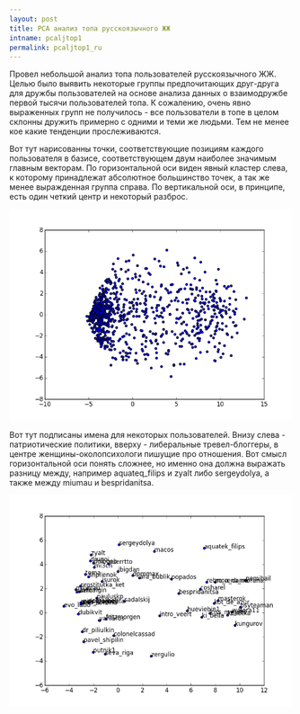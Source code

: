 ```yaml
---
layout: post
title: PCA анализ топа русскоязычного ЖЖ
intname: pcaljtop1
permalink: pcaljtop1_ru
---
```

Провел небольшой анализ топа пользователей русскоязычного ЖЖ. Целью было выявить некоторые группы предпочитающих друг-друга для дружбы пользователей на основе анализа данных о взаимодружбе первой тысячи пользователей топа. К сожалению, очень явно выраженных групп не получилось - все пользователи в топе в целом склонны дружить примерно с одними и теми же людьми. Тем не менее кое какие тенденции прослеживаются.

Вот тут нарисованны точки, соответствующие позициям каждого пользователя в базисе, соответствующем двум наиболее значимым главным векторам. По горизонтальной оси виден явный кластер слева, к которому принадлежат абсолютное большинство точек, а так же менее выражденная группа справа. По вертикальной оси, в принципе, есть один четкий центр и некоторый разброс.

![](https://github.com/vzaguskin/sampleprojects/blob/master/LJClustering/all_unannotated.png?raw=true)

Вот тут подписаны имена для некоторых пользователей. Внизу слева - патриотические политики, вверху - либеральные тревел-блоггеры, в центре женщины-околопсихологи пишущие про отношения. Вот смысл горизонтальной оси понять сложнее, но именно она должна выражать разницу между, например aquateq_filips и zyalt либо sergeydolya, а также между miumau и bespridanitsa.

![](https://github.com/vzaguskin/sampleprojects/blob/master/LJClustering/first50_annotated.png?raw=true)

